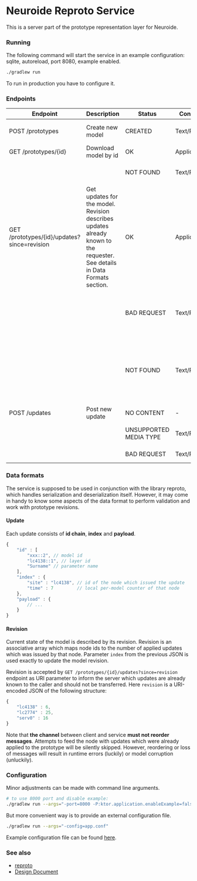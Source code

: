 Neuroide Reproto Service
=======================

This is a server part of the prototype representation layer for Neuroide.

### Running

The following command will start the service in an example configuration: sqlite, autoreload, port 8080, example enabled.

```sh
./gradlew run
```

To run in production you have to configure it.

### Endpoints

| Endpoint                                    | Description                                                  | Status                 | Content-Type     | Info                                                         |
| ------------------------------------------- | ------------------------------------------------------------ | ---------------------- | ---------------- | ------------------------------------------------------------ |
| POST /prototypes                            | Create new model                                             | CREATED                | Text/Plain       | Returns id of created model                                  |
| GET /prototypes/{id}                        | Download model by id                                         | OK                     | Application/JSON | Serialized model                                             |
|                                             |                                                              | NOT FOUND              | Text/Plain       | Requested prototype not found                                |
| GET /prototypes/{id}/updates?since=revision | Get updates for the model. Revision describes updates already known to the requester. See details in Data Formats section. | OK                     | Application/JSON | List of objects. Each object represents an update.           |
|                                             |                                                              | BAD REQUEST            | Text/Plain       | Revision not specified or has wrong format                   |
|                                             |                                                              | NOT FOUND              | Text/Plain       | Updates since requested revision are not available for specified prototype |
| POST /updates                               | Post new update                                              | NO CONTENT             | -                |                                                              |
|                                             |                                                              | UNSUPPORTED MEDIA TYPE | Text/Plain       | Only JSON is accepted                                        |
|                                             |                                                              | BAD REQUEST            | Text/Plain       | Object is corrupted                                          |

### Data formats

The service is supposed to be used in conjunction with the library reproto, which handles serialization and deserialization itself. However, it may come in handy to know some aspects of the data format to perform validation and work with prototype revisions.

#### Update

Each update consists of **id chain**, **index** and **payload**.

```js
{
	"id" : [
		"xxx::2", // model id
		"lc4138::1", // layer id
		"Surname" // parameter name
	],
	"index" : {
		"site" : "lc4138", // id of the node which issued the update
		"time" : 7         // local per-model counter of that node
	},
	"payload" : {
		// ...
	}
}
```

#### Revision

Current state of the model is described by its revision. Revision is an associative array which maps node ids to the number of applied updates which was issued by that node. Parameter `index` from the previous JSON is used exactly to update the model revision.

Revision is accepted by `GET /prototypes/{id}/updates?since=revision` endpoint as URI parameter to inform the server which updates are already known to the caller and should not be transferred. Here `revision` is a URI-encoded JSON of the following structure:

```js
{
	"lc4138" : 6,
	"lc2774" : 25,
	"serv0" : 16
}
```

Note that **the channel** between client and service **must not reorder messages**. Attempts to feed the node with updates which were already applied to the prototype will be silently skipped. However, reordering or loss of messages will result in runtime errors (luckily) or model corruption (unluckily).

### Configuration

Minor adjustments can be made with command line arguments.

```sh
# to use 8000 port and disable example:
./gradlew run --args="-port=8000 -P:ktor.application.enableExample=false"
```

But more convenient way is to provide an external configuration file.

```sh
./gradlew run --args="-config=app.conf"
```

Example configuration file can be found [here](https://github.com/Web-networks/reproto-service/blob/master/src/main/resources/application.conf).

### See also

* [reproto](https://github.com/Web-networks/reproto)
* [Design Document](https://docs.google.com/document/d/1cHbbvcdDRKtzS8CAxQvWhC8s5-DHV13p52g1_WXXRvo/edit?usp=sharing)
